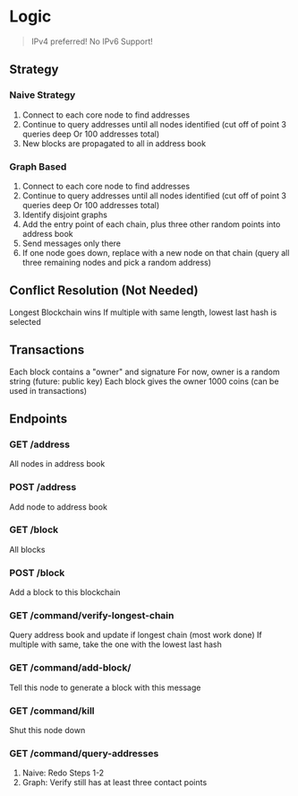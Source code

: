 # Logic

> IPv4 preferred! No IPv6 Support!

## Strategy
### Naive Strategy
1. Connect to each core node to find addresses
2. Continue to query addresses until all nodes identified (cut off of point 3 queries deep Or 100 addresses total)
3. New blocks are propagated to all in address book

### Graph Based
1. Connect to each core node to find addresses
2. Continue to query addresses until all nodes identified (cut off of point 3 queries deep Or 100 addresses total)
3. Identify disjoint graphs
4. Add the entry point of each chain, plus three other random points into address book
5. Send messages only there
6. If one node goes down, replace with a new node on that chain (query all three remaining nodes and pick a random address)

## Conflict Resolution (Not Needed)
Longest Blockchain wins
If multiple with same length, lowest last hash is selected

## Transactions
Each block contains a "owner" and signature
For now, owner is a random string (future: public key)
Each block gives the owner 1000 coins (can be used in transactions)

## Endpoints
### GET /address
All nodes in address book

### POST /address
Add node to address book

### GET /block
All blocks

### POST /block
Add a block to this blockchain

### GET /command/verify-longest-chain
Query address book and update if longest chain (most work done)
If multiple with same, take the one with the lowest last hash

### GET /command/add-block/<block-msg>
Tell this node to generate a block with this message

### GET /command/kill
Shut this node down

### GET /command/query-addresses
1. Naive: Redo Steps 1-2
2. Graph: Verify still has at least three contact points